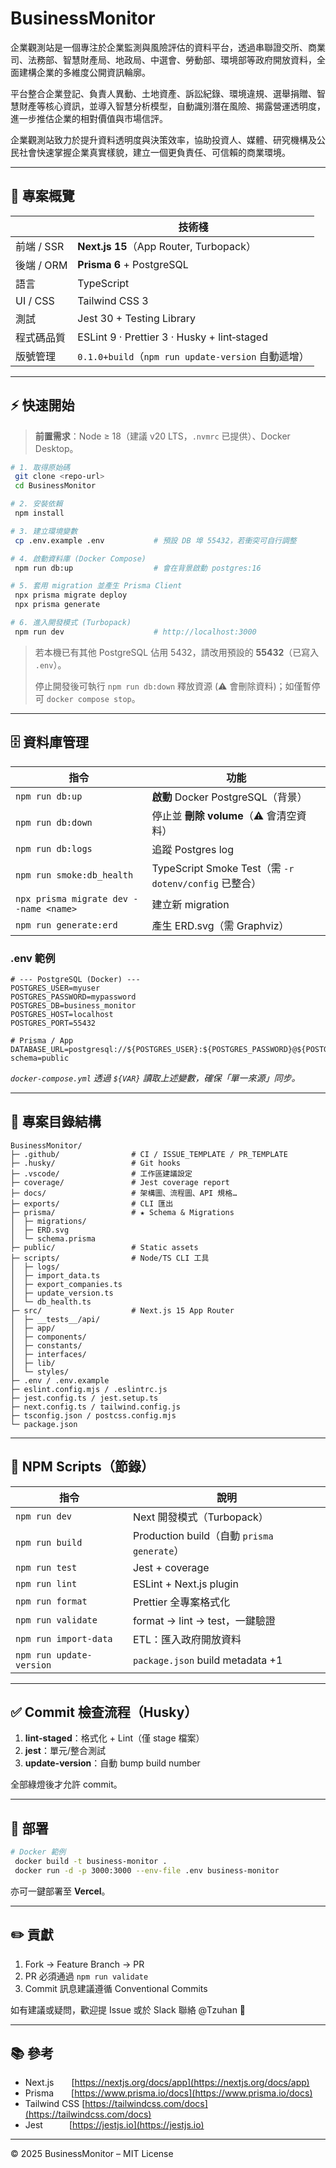# BusinessMonitor

企業觀測站是一個專注於企業監測與風險評估的資料平台，透過串聯證交所、商業司、法務部、智慧財產局、地政局、中選會、勞動部、環境部等政府開放資料，全面建構企業的多維度公開資訊輪廓。

平台整合企業登記、負責人異動、土地資產、訴訟紀錄、環境違規、選舉捐贈、智慧財產等核心資訊，並導入智慧分析模型，自動識別潛在風險、揭露營運透明度，進一步推估企業的相對價值與市場信評。

企業觀測站致力於提升資料透明度與決策效率，協助投資人、媒體、研究機構及公民社會快速掌握企業真實樣貌，建立一個更負責任、可信賴的商業環境。

---

## 📌 專案概覽

|          | 技術棧                                          |
| -------- | -------------------------------------------- |
| 前端 / SSR | **Next.js 15**（App Router, Turbopack）        |
| 後端 / ORM | **Prisma 6** + PostgreSQL                    |
| 語言       | TypeScript                                   |
| UI / CSS | Tailwind CSS 3                               |
| 測試       | Jest 30 + Testing Library                    |
| 程式碼品質    | ESLint 9 · Prettier 3 · Husky + lint‑staged  |
| 版號管理     | `0.1.0+build`（`npm run update-version` 自動遞增） |

---

## ⚡ 快速開始

> **前置需求**：Node ≥ 18（建議 v20 LTS，`.nvmrc` 已提供）、Docker Desktop。

```bash
# 1. 取得原始碼
 git clone <repo-url>
 cd BusinessMonitor

# 2. 安裝依賴
 npm install

# 3. 建立環境變數
 cp .env.example .env           # 預設 DB 埠 55432，若衝突可自行調整

# 4. 啟動資料庫 (Docker Compose)
 npm run db:up                  # 會在背景啟動 postgres:16

# 5. 套用 migration 並產生 Prisma Client
 npx prisma migrate deploy
 npx prisma generate

# 6. 進入開發模式 (Turbopack)
 npm run dev                    # http://localhost:3000
```

> 若本機已有其他 PostgreSQL 佔用 5432，請改用預設的 **55432**（已寫入 `.env`）。
>
> 停止開發後可執行 `npm run db:down` 釋放資源 (⚠️ 會刪除資料)；如僅暫停可 `docker compose stop`。

---

## 🗄️ 資料庫管理

| 指令                                     | 功能                                              |
| -------------------------------------- | ----------------------------------------------- |
| `npm run db:up`                        | **啟動** Docker PostgreSQL（背景）                    |
| `npm run db:down`                      | 停止並 **刪除 volume**（⚠ 會清空資料）                      |
| `npm run db:logs`                      | 追蹤 Postgres log                                 |
| `npm run smoke:db_health`              | TypeScript Smoke Test（需 `-r dotenv/config` 已整合） |
| `npx prisma migrate dev --name <name>` | 建立新 migration                                   |
| `npm run generate:erd`                 | 產生 ERD.svg（需 Graphviz）                          |

### .env 範例

```env
# --- PostgreSQL (Docker) ---
POSTGRES_USER=myuser
POSTGRES_PASSWORD=mypassword
POSTGRES_DB=business_monitor
POSTGRES_HOST=localhost
POSTGRES_PORT=55432

# Prisma / App
DATABASE_URL=postgresql://${POSTGRES_USER}:${POSTGRES_PASSWORD}@${POSTGRES_HOST}:${POSTGRES_PORT}/${POSTGRES_DB}?schema=public
```

*`docker-compose.yml` 透過 `${VAR}` 讀取上述變數，確保「單一來源」同步。*

---

## 📂 專案目錄結構

```text
BusinessMonitor/
├─ .github/                # CI / ISSUE_TEMPLATE / PR_TEMPLATE
├─ .husky/                 # Git hooks
├─ .vscode/                # 工作區建議設定
├─ coverage/               # Jest coverage report
├─ docs/                   # 架構圖、流程圖、API 規格…
├─ exports/                # CLI 匯出
├─ prisma/                 # ★ Schema & Migrations
│  ├─ migrations/
│  ├─ ERD.svg
│  └─ schema.prisma
├─ public/                 # Static assets
├─ scripts/                # Node/TS CLI 工具
│  ├─ logs/
│  ├─ import_data.ts
│  ├─ export_companies.ts
│  ├─ update_version.ts
│  └─ db_health.ts
├─ src/                    # Next.js 15 App Router
│  ├─ __tests__/api/
│  ├─ app/
│  ├─ components/
│  ├─ constants/
│  ├─ interfaces/
│  ├─ lib/
│  └─ styles/
├─ .env / .env.example
├─ eslint.config.mjs / .eslintrc.js
├─ jest.config.ts / jest.setup.ts
├─ next.config.ts / tailwind.config.js
├─ tsconfig.json / postcss.config.mjs
└─ package.json
```

---

## 🔨 NPM Scripts（節錄）

| 指令                       | 說明                                     |
| ------------------------ | -------------------------------------- |
| `npm run dev`            | Next 開發模式（Turbopack）                   |
| `npm run build`          | Production build（自動 `prisma generate`） |
| `npm run test`           | Jest + coverage                        |
| `npm run lint`           | ESLint + Next.js plugin                |
| `npm run format`         | Prettier 全專案格式化                        |
| `npm run validate`       | format → lint → test，一鍵驗證              |
| `npm run import-data`    | ETL：匯入政府開放資料                           |
| `npm run update-version` | `package.json` build metadata +1       |

---

## ✅ Commit 檢查流程（Husky）

1. **lint-staged**：格式化 + Lint（僅 stage 檔案）
2. **jest**：單元/整合測試
3. **update-version**：自動 bump build number

全部綠燈後才允許 commit。

---

## 🚀 部署

```bash
# Docker 範例
 docker build -t business-monitor .
 docker run -d -p 3000:3000 --env-file .env business-monitor
```

亦可一鍵部署至 **Vercel**。

---

## ✏️ 貢獻

1. Fork → Feature Branch → PR
2. PR 必須通過 `npm run validate`
3. Commit 訊息建議遵循 Conventional Commits

如有建議或疑問，歡迎提 Issue 或於 Slack 聯絡 @Tzuhan 🙌

---

## 📚 參考

* Next.js  [https://nextjs.org/docs/app](https://nextjs.org/docs/app)
* Prisma  [https://www.prisma.io/docs](https://www.prisma.io/docs)
* Tailwind CSS [https://tailwindcss.com/docs](https://tailwindcss.com/docs)
* Jest   [https://jestjs.io](https://jestjs.io)

---

© 2025 BusinessMonitor – MIT License
